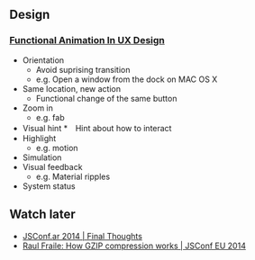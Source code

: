 ## Design
### [Functional Animation In UX Design](http://www.smashingmagazine.com/2015/05/14/functional-ux-design-animations/)
* Orientation
  * Avoid suprising transition
  * e.g. Open a window from the dock on MAC OS X
* Same location, new action
  * Functional change of the same button
* Zoom in
  * e.g. fab
* Visual hint
  *　Hint about how to interact
* Highlight
  * e.g. motion
* Simulation
* Visual feedback
  * e.g. Material ripples
* System status

## Watch later
* [JSConf.ar 2014 | Final Thoughts](https://www.youtube.com/watch?v=ykzyt6PELqU)
* [Raul Fraile: How GZIP compression works | JSConf EU 2014](https://www.youtube.com/watch?v=wLx5OGxOYUc)